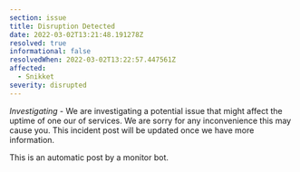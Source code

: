 ```yaml
---
section: issue
title: Disruption Detected
date: 2022-03-02T13:21:48.191278Z
resolved: true
informational: false
resolvedWhen: 2022-03-02T13:22:57.447561Z
affected:
  - Snikket
severity: disrupted
---
```

*Investigating* - We are investigating a potential issue that might affect the uptime of one our of services. We are sorry for any inconvenience this may cause you. This incident post will be updated once we have more information.

This is an automatic post by a monitor bot.
        